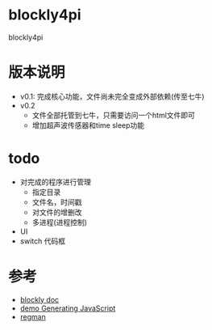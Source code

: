 # blockly4pi
blockly4pi

# 版本说明
*  v0.1: 完成核心功能，文件尚未完全变成外部依赖(传至七牛)
*  v0.2
    *   文件全部托管到七牛，只需要访问一个html文件即可
    *   增加超声波传感器和time sleep功能

# todo
*  对完成的程序进行管理
    *  指定目录
    *  文件名，时间戳
    *  对文件的增删改
    *  多进程(进程控制)
*  UI
*  switch 代码框

# 参考
*  [blockly doc](https://developers.google.com/blockly/)
*  [demo Generating JavaScript](https://blockly-demo.appspot.com/static/demos/generator/index.html)
*  [regman](https://github.com/wwj718/regman)
